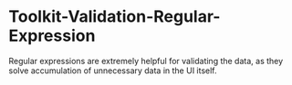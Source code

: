 # Toolkit-Validation-Regular-Expression
 Regular expressions are extremely helpful for validating the data, as they solve accumulation of unnecessary data in the UI itself.
